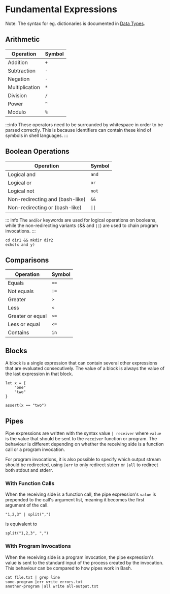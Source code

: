 # Fundamental Expressions

Note: The syntax for eg. dictionaries is documented in [Data 
Types](data-types.md).

## Arithmetic

| Operation      | Symbol |
| -------------- | ------ |
| Addition       | `+`    |
| Subtraction    | `-`    |
| Negation       | `-`    |
| Multiplication | `*`    |
| Division       | `/`    |
| Power          | `^`    |
| Modulo         | `%`    |

:::info
These operators need to be surrounded by whitespace in order
to be parsed correctly. This is because identifiers can contain
these kind of symbols in shell languages.
:::

## Boolean Operations

| Operation                       | Symbol |
| ------------------------------- | ------ |
| Logical and                     | `and`  |
| Logical or                      | `or`   |
| Logical not                     | `not`  |
| Non-redirecting and (bash-like) | `&&`   |
| Non-redirecting or (bash-like)  | `\|\|` |

::: info
The `and`/`or` keywords are used for logical operations on booleans, while the 
non-redirecting variants `(`&& and `||`) are used to chain program invocations.
:::

```elk
cd dir1 && mkdir dir2
echo(x and y)
```

## Comparisons

| Operation        | Symbol |
| ---------------- | ------ |
| Equals           | `==`   |
| Not equals       | `!=`   |
| Greater          | `>`    |
| Less             | `<`    |
| Greater or equal | `>=`   |
| Less or equal    | `<=`   |
| Contains         | `in`   |

## Blocks

A block is a single expression that can contain several other expressions that 
are evaluated consecutively. The value of a block is always the value of the 
last expression in that block.

```elk
let x = {
    "one"
    "two"
}

assert(x == "two")
```

## Pipes

Pipe expressions are written with the syntax value `| receiver` where `value` 
is the value that should be sent to the `receiver` function or program. The 
behaviour is different depending on whether the receiving side is a function 
call or a program invocation.

For program invocations, it is also possible to specify which output stream
should be redirected, using `|err` to only redirect stderr or `|all` to
redirect both stdout and stderr.

### With Function Calls

When the receiving side is a function call, the pipe expression's `value` is 
prepended to the call's argument list, meaning it becomes the first argument of 
the call.

```elk
"1,2,3" | split(",")
```

is equivalent to

```elk
split("1,2,3", ",")
```

### With Program Invocations

When the receiving side is a program invocation, the pipe expression's value is 
sent to the standard input of the process created by the invocation. This 
behaviour can be compared to how pipes work in Bash.

```elk
cat file.txt | grep line
some-program |err write errors.txt
another-program |all write all-output.txt
```